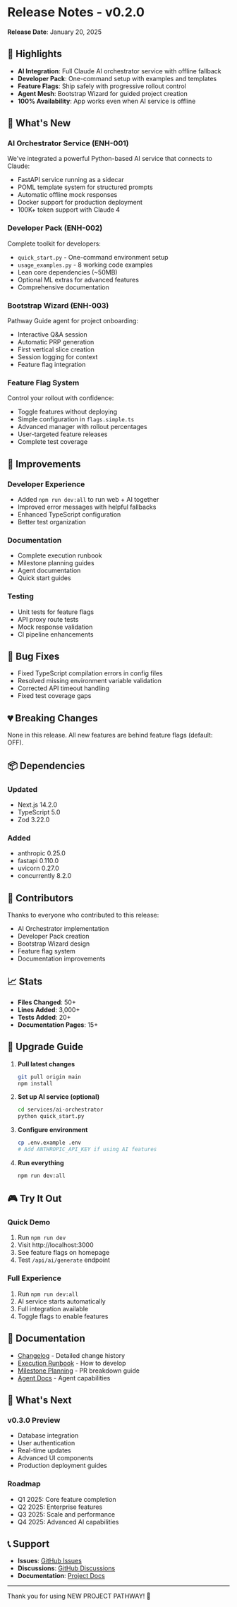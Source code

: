 # Release Notes - v0.2.0

**Release Date**: January 20, 2025

## 🎯 Highlights

- **AI Integration**: Full Claude AI orchestrator service with offline fallback
- **Developer Pack**: One-command setup with examples and templates
- **Feature Flags**: Ship safely with progressive rollout control
- **Agent Mesh**: Bootstrap Wizard for guided project creation
- **100% Availability**: App works even when AI service is offline

## 🚀 What's New

### AI Orchestrator Service (ENH-001)
We've integrated a powerful Python-based AI service that connects to Claude:
- FastAPI service running as a sidecar
- POML template system for structured prompts
- Automatic offline mock responses
- Docker support for production deployment
- 100K+ token support with Claude 4

### Developer Pack (ENH-002)
Complete toolkit for developers:
- `quick_start.py` - One-command environment setup
- `usage_examples.py` - 8 working code examples
- Lean core dependencies (~50MB)
- Optional ML extras for advanced features
- Comprehensive documentation

### Bootstrap Wizard (ENH-003)
Pathway Guide agent for project onboarding:
- Interactive Q&A session
- Automatic PRP generation
- First vertical slice creation
- Session logging for context
- Feature flag integration

### Feature Flag System
Control your rollout with confidence:
- Toggle features without deploying
- Simple configuration in `flags.simple.ts`
- Advanced manager with rollout percentages
- User-targeted feature releases
- Complete test coverage

## 🔧 Improvements

### Developer Experience
- Added `npm run dev:all` to run web + AI together
- Improved error messages with helpful fallbacks
- Enhanced TypeScript configuration
- Better test organization

### Documentation
- Complete execution runbook
- Milestone planning guides
- Agent documentation
- Quick start guides

### Testing
- Unit tests for feature flags
- API proxy route tests
- Mock response validation
- CI pipeline enhancements

## 🐛 Bug Fixes

- Fixed TypeScript compilation errors in config files
- Resolved missing environment variable validation
- Corrected API timeout handling
- Fixed test coverage gaps

## 💔 Breaking Changes

None in this release. All new features are behind feature flags (default: OFF).

## 📦 Dependencies

### Updated
- Next.js 14.2.0
- TypeScript 5.0
- Zod 3.22.0

### Added
- anthropic 0.25.0
- fastapi 0.110.0
- uvicorn 0.27.0
- concurrently 8.2.0

## 🙏 Contributors

Thanks to everyone who contributed to this release:
- AI Orchestrator implementation
- Developer Pack creation
- Bootstrap Wizard design
- Feature flag system
- Documentation improvements

## 📈 Stats

- **Files Changed**: 50+
- **Lines Added**: 3,000+
- **Tests Added**: 20+
- **Documentation Pages**: 15+

## 🔄 Upgrade Guide

1. **Pull latest changes**
   ```bash
   git pull origin main
   npm install
   ```

2. **Set up AI service (optional)**
   ```bash
   cd services/ai-orchestrator
   python quick_start.py
   ```

3. **Configure environment**
   ```bash
   cp .env.example .env
   # Add ANTHROPIC_API_KEY if using AI features
   ```

4. **Run everything**
   ```bash
   npm run dev:all
   ```

## 🎮 Try It Out

### Quick Demo
1. Run `npm run dev`
2. Visit http://localhost:3000
3. See feature flags on homepage
4. Test `/api/ai/generate` endpoint

### Full Experience
1. Run `npm run dev:all`
2. AI service starts automatically
3. Full integration available
4. Toggle flags to enable features

## 📝 Documentation

- [Changelog](./CHANGELOG.md) - Detailed change history
- [Execution Runbook](../04_runbook/execution-runbook.md) - How to develop
- [Milestone Planning](../03_milestones/README.md) - PR breakdown guide
- [Agent Docs](.claude/agents/) - Agent capabilities

## 🚦 What's Next

### v0.3.0 Preview
- Database integration
- User authentication
- Real-time updates
- Advanced UI components
- Production deployment guides

### Roadmap
- Q1 2025: Core feature completion
- Q2 2025: Enterprise features
- Q3 2025: Scale and performance
- Q4 2025: Advanced AI capabilities

## 📞 Support

- **Issues**: [GitHub Issues](https://github.com/your-org/new-project-pathway/issues)
- **Discussions**: [GitHub Discussions](https://github.com/your-org/new-project-pathway/discussions)
- **Documentation**: [Project Docs](./docs)

---

Thank you for using NEW PROJECT PATHWAY! 🚀